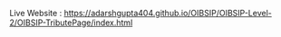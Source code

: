 Live Website : https://adarshgupta404.github.io/OIBSIP/OIBSIP-Level-2/OIBSIP-TributePage/index.html

